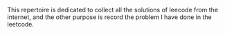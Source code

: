 This repertoire is dedicated to collect all the solutions of leecode
from the internet, and the other purpose is record the problem I have
done in the leetcode.

